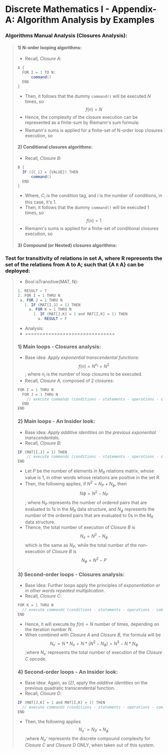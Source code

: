 # Discrete Mathematics I - Appendix-A: Algorithm Analysis by Examples

### Algorithms Manual Analysis (Closures Analysis): 
> #### 1) N-order looping algorithms:
> - Recall, _Closure A_:
> ```java
> A {
>   FOR I = 1 TO N:
>       command()
>   END
> }
> ```
> - Then, it follows that the dummy `command()` will be executed $N$ times, so $$f(n) = N$$
> - Hence, the complexity of the closure execution can be represented as a finite-sum by Riemann's sum formula: $$ $$
> - Riemann's sums is applied for a finite-set of N-order loop closures execution, so $$ $$
> 
> #### 2) Conditional closures algorithms:
> - Recall, _Closure B_:
> ```java
> B {
>   IF ({C_i} = {VALUE}) THEN
>       command()
>   END
> }
> ```
> - Where, $C_i$ is the condition tag, and _i_ is the number of conditions, in this case, it's 1.
> - Then, it follows that the dummy `command()` will be executed $1$ times, so $$f(n) = 1$$
> - Riemann's sums is applied for a finite-set of conditional closures execution, so $$ $$
>   
> #### 3) Compound (or Nested) closures algorithms:
> 
> 

### Test for transitivity of relations in set A, where R represents the set of the relations from A to A; such that {A `R` A} can be deployed: 

> * Bool isTransitive(MAT, N):
> 
> ```java 
> 1. RESULT ← T
> 2. FOR I = 1 THRU N
>  a. FOR J = 1 THRU N
>    1. IF (MAT[I,J] = 1) THEN
>      a. FOR K = 1 THRU N
>        1. IF (MAT[J,K] = 1 and MAT[I,K] = 1) THEN
>          a. RESULT ← F
> ```
> * Analysis:
> * ===============================
> ### 1) Main loops - Closures analysis:
> - Base idea: _Apply exponential transcendental functions:_ $$f(n) = N^{n_l} = N^2$$; where ${n_l}$ is the number of loop closures to be executed.
> - Recall, _Closure A_, composed of 2 closures:  
> ```java
> FOR I = 1 THRU N
>   FOR J = 1 THRU N
>     // execute commands (conditions - statements - operations - compound closures)
>   END
> END
> ```
> 
> ### 2) Main loops - An Insider look:
> - Base idea: _Apply additive identities on the previous exponential transcendentals._
> - Recall, _Closure B_:
> ```java
> IF (MAT[I,J] = 1) THEN
>     // execute commands (conditions - statements - operations - compound closures)
> END
> ```
> - Let $P$ be the number of elements in $M_R$ relations matrix, whose value is 1, in other words whose relations are positive in the set $R$.
> - Then, the following applies, if $N^2=N_P+N_{\phi}$, then $$N{\phi}=N^2-N_P$$; where $N_P$ represents the number of ordered pairs that are evaluated to 1s in the $M_R$ data structure, and $N_{\phi}$ represents the number of the ordered pairs that are evaluated to 0s in the ${M_R}$ data structure.
> - Thence, the total number of execution of _Closure B_ is $$N_e=N^2-N_{\phi}$$ which is the same as ${N_P}$, while the total number of the non-execution of _Closure B_ is $$N_{\phi}=N^2-P$$
>   
> ### 3) Second-order loops - Closures analysis:
> - Base idea: Further loops apply the principles of _exponentiation or in other words repeated multiplication_.
> - Recall, _Closure C_:
> ```java
> FOR K = 1 THRU N
>   // execute commands (conditions - statements - operations - compound closures)
> END
> ```
> - Hence, it will execute by $f(n)=N$ number of times, depending on the iteration number $N$.
> - When combined with _Closure A_ and _Closure B_, the formula will be $$N_{e^{'}} = N * N_{e}=N * (N^2-N_{\phi}) = N^3 - N * N_{\phi}$$ ;where $N_{e^{'}}$ represents the total number of execution of the _Closure C_ opcode.
>
> ### 4) Second-order loops - An Insider look:
> - Base idea: Again, as _(2)_, apply the _additive identities_ on the previous quadratic transcendental function.
> - Recall, _Closure D_:
> ```java
> IF (MAT[J,K] = 1 and MAT[I,K] = 1) THEN
>   // execute commands (conditions - statements - operations - compound closures)
> END
> ```
> - Then, the following applies $$N_{e^{''}} = N_{P^{'}} + N_{{\phi}^{'}}$$ ;where $N_{e^{''}}$ represents the discrete compound complexity for _Closure C_ and _Closure D_ ONLY, when taken out of this system.
> 



